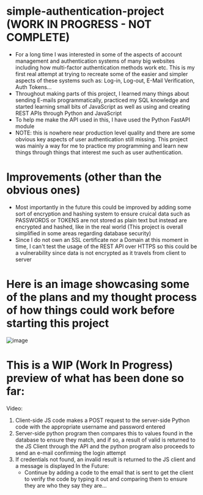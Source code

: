 # simple-authentication-project (WORK IN PROGRESS - NOT COMPLETE)
* For a long time I was interested in some of the aspects of account management and authentication systems of many big websites including how multi-factor authentication methods work etc. This is my first real attempt at trying to recreate some of the easier and simpler aspects of these systems such as: Log-in, Log-out, E-Mail Verification, Auth Tokens...
* Throughout making parts of this project, I learned many things about sending E-mails programmatically, practiced my SQL knowledge and started learning small bits of JavaScript as well as using and creating REST APIs through Python and JavaScript
* To help me make the API used in this, I have used the Python FastAPI module
* NOTE: this is nowhere near production level quality and there are some obvious key aspects of user authentication still missing. This project was mainly a way for me to practice my programming and learn new things through things that interest me such as user authentication.

# Improvements (other than the obvious ones)
* Most importantly in the future this could be improved by adding some sort of encryption and hashing system to ensure cruical data such as PASSWORDS or TOKENS are not stored as plain text but instead are encrypted and hashed, like in the real world (This project is overall simplified in some areas regarding database security)
* Since I do not own an SSL certificate nor a Domain at this moment in time, I can't test the usage of the REST API over HTTPS so this could be a vulnerability since data is not encrypted as it travels from client to server

# Here is an image showcasing some of the plans and my thought process of how things could work before starting this project
![image](https://github.com/user-attachments/assets/e196148a-b942-471f-a4f4-a5819048f7c3)

# This is a WIP (Work In Progress) preview of what has been done so far:
Video:

1) Client-side JS code makes a POST request to the server-side Python code with the appropriate username and password entered
2) Server-side python program then compares this to values found in the database to ensure they match, and if so, a result of valid is returned to the JS Client through the API and the python program also proceeds to send an e-mail confirming the login attempt
3) If credentials not found, an invalid result is returned to the JS client and a message is displayed
In the Future:
   - Continue by adding a code to the email that is sent to get the client to verify the code by typing it out and comparing them to ensure they are who they say they are...
